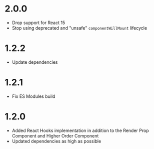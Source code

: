 # 2.0.0

- Drop support for React 15
- Stop using deprecated and "unsafe" `componentWillMount` lifecycle

# 1.2.2

- Update dependencies

# 1.2.1

- Fix ES Modules build

# 1.2.0

- Added React Hooks implementation in addition to the Render Prop Component and Higher Order Component
- Updated dependencies as high as possible
